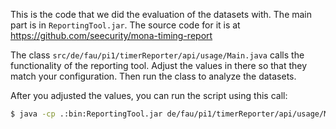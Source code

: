 This is the code that we did the evaluation of the datasets with. The
main part is in `ReportingTool.jar`. The source code for it is at 
https://github.com/seecurity/mona-timing-report

The class `src/de/fau/pi1/timerReporter/api/usage/Main.java` calls the
functionality of the reporting tool. Adjust the values in there so
that they match your configuration. Then run the class to analyze the
datasets.

After you adjusted the values, you can run the script using this call:

```bash
$ java -cp .:bin:ReportingTool.jar de/fau/pi1/timerReporter/api/usage/Main
```
